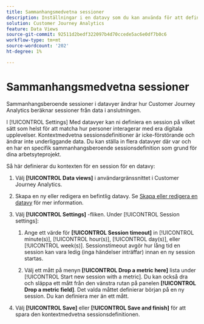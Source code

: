 ```yaml
---
title: Sammanhangsmedvetna sessioner
description: Inställningar i en datavy som du kan använda för att definiera sammanhangsberoende sessioner.
solution: Customer Journey Analytics
feature: Data Views
source-git-commit: 92511d2bedf322097b4d70ccede5ac6e0df7b0c6
workflow-type: tm+mt
source-wordcount: '202'
ht-degree: 1%

---
```



# Sammanhangsmedvetna sessioner

Sammanhangsberoende sessioner i datavyer ändrar hur Customer Journey Analytics beräknar sessioner från data i anslutningen.

I [!UICONTROL Settings] Med datavyer kan ni definiera en session på vilket sätt som helst för att matcha hur personer interagerar med era digitala upplevelser. Kontextmedvetna sessionsdefinitioner är icke-förstörande och ändrar inte underliggande data. Du kan ställa in flera datavyer där var och en har en specifik sammanhangsberoende sessionsdefinition som grund för dina arbetsyteprojekt.

Så här definierar du kontexten för en session för en datavy:

1. Välj **[!UICONTROL Data views]** i användargränssnittet i Customer Journey Analytics.

1. Skapa en ny eller redigera en befintlig datavy. Se [Skapa eller redigera en datavy](create-dataview.md) för mer information.

1. Välj **[!UICONTROL Settings]** -fliken. Under [!UICONTROL Session settings]:

   1. Ange ett värde för **[!UICONTROL Session timeout]** in [!UICONTROL minute(s)], [!UICONTROL hour(s)], [!UICONTROL day(s)], eller [!UICONTROL week(s)]. Sessionstimeout avgör hur lång tid en session kan vara ledig (inga händelser inträffar) innan en ny session startas.

   2. Välj ett mått på menyn **[!UICONTROL Drop a metric here]** lista under [!UICONTROL Start new session with a metric]. Du kan också dra och släppa ett mått från den vänstra rutan på panelen **[!UICONTROL Drop a metric field]**. Det valda måttet definierar början på en ny session. Du kan definiera mer än ett mått.

1. Välj **[!UICONTROL Save]** eller **[!UICONTROL Save and finish]** för att spara den kontextmedvetna sessionsdefinitionen.

